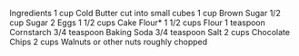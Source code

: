 Ingredients
1 cup Cold Butter cut into small cubes
1 cup Brown Sugar
1/2 cup Sugar
2 Eggs
1 1/2 cups Cake Flour*
1 1/2 cups Flour
1 teaspoon Cornstarch
3/4 teaspoon Baking Soda
3/4 teaspoon Salt
2 cups Chocolate Chips
2 cups Walnuts or other nuts roughly chopped
